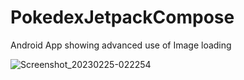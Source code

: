 # PokedexJetpackCompose
Android App showing advanced use of Image loading

![Screenshot_20230225-022254](https://user-images.githubusercontent.com/5157474/221349024-20722591-1498-46e5-8ded-a7ab6c882cc5.jpg)
